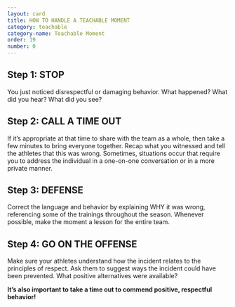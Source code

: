 ```yaml
---
layout: card
title: HOW TO HANDLE A TEACHABLE MOMENT
category: teachable
category-name: Teachable Moment
order: 19
number: 0
---
```


Step 1: STOP
------------
You just noticed disrespectful or 
damaging behavior. What happened? 
What did you hear? What did you see?

Step 2: CALL A TIME OUT
-----------------------
If it’s appropriate at that time to share 
with the team as a whole, then take a 
few minutes to bring everyone together. 
Recap what you witnessed and tell the 
athletes that this was wrong. Sometimes, 
situations occur that require you to 
address the individual in a one-on-one 
conversation or in a more private manner. 

Step 3: DEFENSE
---------------
Correct the language and behavior by 
explaining WHY it was wrong, referencing 
some of the trainings throughout the 
season. Whenever possible, make the 
moment a lesson for the entire team.

Step 4: GO ON THE OFFENSE
-------------------------
Make sure your athletes understand how 
the incident relates to the principles of 
respect. Ask them to suggest ways the 
incident could have been prevented. 
What positive alternatives were available?

<strong>
It’s also important to take a time out to 
commend positive, respectful behavior! 
</strong>